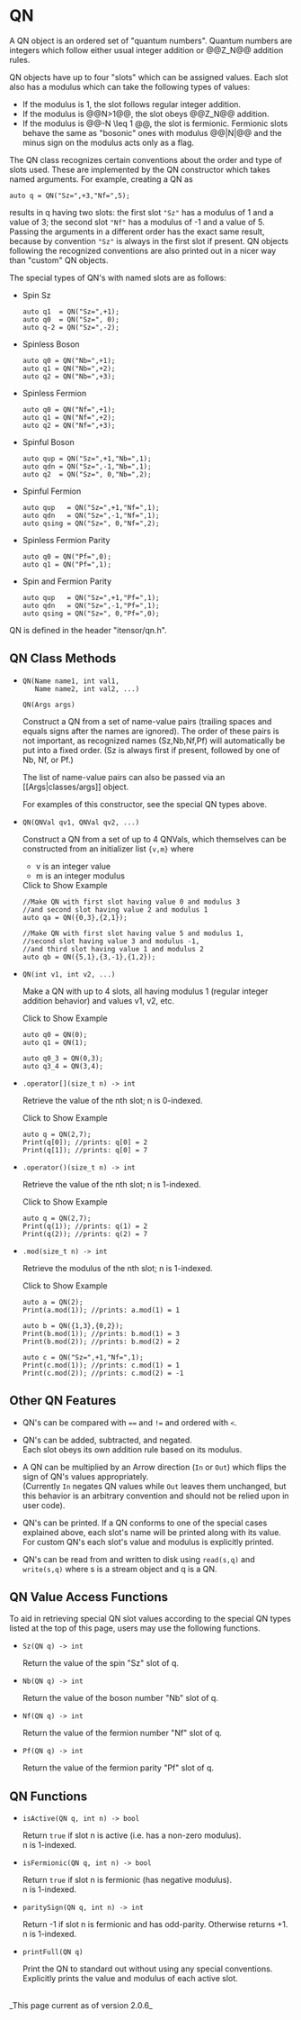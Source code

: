 # QN 

A QN object is an ordered set of "quantum numbers". Quantum numbers are integers which follow either usual integer
addition or @@Z\_N@@ addition rules.

QN objects have up to four "slots" which can be assigned values. 
Each slot also has a modulus which can take the following types of values:
* If the modulus is 1, the slot follows regular integer addition. 
* If the modulus is @@N>1@@, the slot obeys @@Z\_N@@ addition. 
* If the modulus is @@-N \leq 1 @@, the slot is fermionic. 
  Fermionic slots behave the same as "bosonic" ones with modulus @@|N|@@
  and the minus sign on the modulus acts only as a flag.

The QN class recognizes certain conventions about the order and type of slots used. These are implemented by
the QN constructor which takes named arguments. For example, creating a QN as

    auto q = QN("Sz=",+3,"Nf=",5);

results in q having two slots: the first slot `"Sz"` has a modulus of 1 and a value of 3; the second slot `"Nf"`
has a modulus of -1 and a value of 5. Passing the arguments in a different order has the exact same result,
because by convention `"Sz"` is always in the first slot if present.
QN objects following the recognized conventions are also printed out in a nicer way than "custom" QN objects.

The special types of QN's with named slots are as follows:

* Spin Sz

      auto q1  = QN("Sz=",+1);
      auto q0  = QN("Sz=", 0);
      auto q-2 = QN("Sz=",-2);

* Spinless Boson 

      auto q0 = QN("Nb=",+1);
      auto q1 = QN("Nb=",+2);
      auto q2 = QN("Nb=",+3);

* Spinless Fermion

      auto q0 = QN("Nf=",+1);
      auto q1 = QN("Nf=",+2);
      auto q2 = QN("Nf=",+3);

* Spinful Boson

      auto qup = QN("Sz=",+1,"Nb=",1);
      auto qdn = QN("Sz=",-1,"Nb=",1);
      auto q2  = QN("Sz=", 0,"Nb=",2);

* Spinful Fermion

      auto qup   = QN("Sz=",+1,"Nf=",1);
      auto qdn   = QN("Sz=",-1,"Nf=",1);
      auto qsing = QN("Sz=", 0,"Nf=",2);

* Spinless Fermion Parity

      auto q0 = QN("Pf=",0);
      auto q1 = QN("Pf=",1);


* Spin and Fermion Parity

      auto qup   = QN("Sz=",+1,"Pf=",1);
      auto qdn   = QN("Sz=",-1,"Pf=",1);
      auto qsing = QN("Sz=", 0,"Pf=",0);


QN is defined in the header "itensor/qn.h".

## QN Class Methods

* ```
  QN(Name name1, int val1, 
     Name name2, int val2, ...)
  ``` 

  `QN(Args args)`

  Construct a QN from a set of name-value pairs (trailing spaces and equals signs after the names are ignored). 
  The order of these pairs is not important, as 
  recognized names (Sz,Nb,Nf,Pf) will automatically be put into a fixed order. (Sz is always first 
  if present, followed by one of Nb, Nf, or Pf.)

  The list of name-value pairs can also be passed via an [[Args|classes/args]] object.

  For examples of this constructor, see the special QN types above.


* `QN(QNVal qv1, QNVal qv2, ...)`

  Construct a QN from a set of up to 4 QNVals, which themselves can be constructed from an initializer
  list `{v,m}` where

  * v is an integer value
  * m is an integer modulus

  <div class="example_clicker">Click to Show Example</div>

      //Make QN with first slot having value 0 and modulus 3
      //and second slot having value 2 and modulus 1
      auto qa = QN({0,3},{2,1});

      //Make QN with first slot having value 5 and modulus 1,
      //second slot having value 3 and modulus -1,
      //and third slot having value 1 and modulus 2
      auto qb = QN({5,1},{3,-1},{1,2});

* `QN(int v1, int v2, ...)`

  Make a QN with up to 4 slots, all having modulus 1 (regular integer addition behavior)
  and values v1, v2, etc.

  <div class="example_clicker">Click to Show Example</div>

      auto q0 = QN(0);
      auto q1 = QN(1);

      auto q0_3 = QN(0,3);
      auto q3_4 = QN(3,4);

* `.operator[](size_t n) -> int`

  Retrieve the value of the nth slot; n is 0-indexed.

  <div class="example_clicker">Click to Show Example</div>

      auto q = QN(2,7);
      Print(q[0]); //prints: q[0] = 2
      Print(q[1]); //prints: q[0] = 7

* `.operator()(size_t n) -> int`

  Retrieve the value of the nth slot; n is 1-indexed.

  <div class="example_clicker">Click to Show Example</div>

      auto q = QN(2,7);
      Print(q(1)); //prints: q(1) = 2
      Print(q(2)); //prints: q(2) = 7

* `.mod(size_t n) -> int`

  Retrieve the modulus of the nth slot; n is 1-indexed.

  <div class="example_clicker">Click to Show Example</div>

      auto a = QN(2);
      Print(a.mod(1)); //prints: a.mod(1) = 1

      auto b = QN({1,3},{0,2});
      Print(b.mod(1)); //prints: b.mod(1) = 3
      Print(b.mod(2)); //prints: b.mod(2) = 2

      auto c = QN("Sz=",+1,"Nf=",1);
      Print(c.mod(1)); //prints: c.mod(1) = 1
      Print(c.mod(2)); //prints: c.mod(2) = -1

## Other QN Features

* QN's can be compared with `==` and `!=` and ordered with `<`.

* QN's can be added, subtracted, and negated. <br/>
  Each slot obeys its own addition rule based on its modulus.

* A QN can be multiplied by an Arrow direction (`In` or `Out`) which
  flips the sign of QN's values appropriately. <br/>
  (Currently `In` 
  negates QN values while `Out` leaves them unchanged, but this behavior is
  an arbitrary convention and should not be relied upon in user code).

* QN's can be printed. If a QN conforms to one of the special cases explained 
  above, each slot's name will be printed along with its value. <br/> 
  For custom QN's each slot's value and modulus is explicitly printed.

* QN's can be read from and written to disk using `read(s,q)` and `write(s,q)`
  where s is a stream object and q is a QN.

## QN Value Access Functions

To aid in retrieving special QN slot values according to the special QN types
listed at the top of this page, users may use the following functions.

* `Sz(QN q) -> int`

   Return the value of the spin "Sz" slot of q.

* `Nb(QN q) -> int`

   Return the value of the boson number "Nb" slot of q.

* `Nf(QN q) -> int`

   Return the value of the fermion number "Nf" slot of q.

* `Pf(QN q) -> int`

   Return the value of the fermion parity "Pf" slot of q.

## QN Functions

* `isActive(QN q, int n) -> bool`

   Return `true` if slot n is active (i.e. has a non-zero modulus). <br/>
   n is 1-indexed.

* `isFermionic(QN q, int n) -> bool`

   Return `true` if slot n is fermionic (has negative modulus).<br/>
   n is 1-indexed.

* `paritySign(QN q, int n) -> int`

   Return -1 if slot n is fermionic and has odd-parity. Otherwise
   returns +1.<br/>
   n is 1-indexed.

* `printFull(QN q)`

  Print the QN to standard out without using any special conventions.<br/>
  Explicitly prints the value and modulus of each active slot.


<br/>
_This page current as of version 2.0.6_
